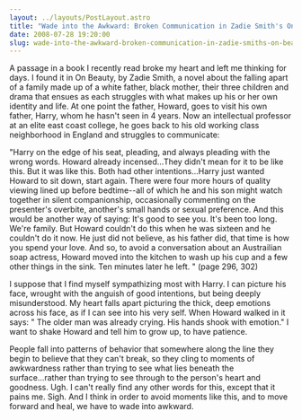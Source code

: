 ```yaml
---
layout: ../layouts/PostLayout.astro
title: "Wade into the Awkward: Broken Communication in Zadie Smith's On Beauty"
date: 2008-07-28 19:20:00
slug: wade-into-the-awkward-broken-communication-in-zadie-smiths-on-beauty
---
```


A passage in a book I recently read broke my heart and left me thinking for days. I found it in On Beauty, by Zadie Smith, a novel about the falling apart of a family made up of a white father, black mother, their three children and drama that ensues as each struggles with what makes up his or her own identity and life. At one point the father, Howard, goes to visit his own father, Harry, whom he hasn't seen in 4 years. Now an intellectual professor at an elite east coast college, he goes back to his old working class neighborhood in England and struggles to communicate:

"Harry on the edge of his seat, pleading, and always pleading with the wrong words. Howard already incensed...They didn't mean for it to be like this. But it was like this. Both had other intentions...Harry just wanted Howard to sit down, start again. There were four more hours of quality viewing lined up before bedtime--all of which he and his son might watch together in silent companionship, occasionally commenting on the presenter's overbite, another's small hands or sexual preference. And this would be another way of saying: It's good to see you. It's been too long. We're family. But Howard couldn't do this when he was sixteen and he couldn't do it now. He just did not believe, as his father did, that time is how you spend your love. And so, to avoid a conversation about an Austrailian soap actress, Howard moved into the kitchen to wash up his cup and a few other things in the sink. Ten minutes later he left. " (page 296, 302)

I suppose that I find myself sympathizing most with Harry. I can picture his face, wrought with the anguish of good intentions, but being deeply misunderstood. My heart falls apart picturing the thick, deep emotions across his face, as if I can see into his very self. When Howard walked in it says: " The older man was already crying. His hands shook with emotion." I want to shake Howard and tell him to grow up, to have patience.

People fall into patterns of behavior that somewhere along the line they begin to believe that they can't break, so they cling to moments of awkwardness rather than trying to see what lies beneath the surface...rather than trying to see through to the person's heart and goodness. Ugh. I can't really find any other words for this, except that it pains me. Sigh. And I think in order to avoid moments like this, and to move forward and heal, we have to wade into awkward.

